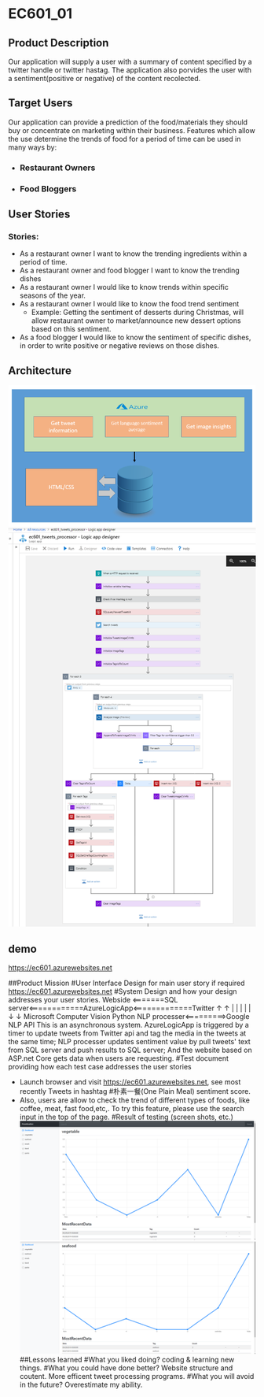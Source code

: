 # EC601_01

## Product Description
Our application will supply a user with a summary of content specified by a twitter handle or twitter hastag. The application also porvides the user with a sentiment(positive or negative) of the content recolected.

## Target Users
Our application can provide a prediction of the food/materials they should buy or concentrate on marketing within their business. Features which allow the use determine the trends of food for a period of time can be used in many ways by:

* ### Restaurant Owners
* ### Food Bloggers

## User Stories

### Stories:

* As a restaurant owner I want to know the trending ingredients within a period of time.
* As a restaurant owner and food blogger I want to know the trending dishes
* As a restaurant owner I would like to know trends within specific seasons of the year.
* As a restaurant owner I would like to know the food trend sentiment
  * Example: Getting the sentiment of desserts during Christmas, will allow restaurant owner to market/announce new dessert options based on this sentiment.
* As a food blogger I would like to know the sentiment of specific dishes, in order to write positive or negative reviews on those dishes.

## Architecture
![Architecture](EC601_miniproj_1_arch.png)
![LogicAppArchitecture](EC601_miniproj_1_LogicApp_arch.png)

## demo
https://ec601.azurewebsites.net

##Product Mission
#User Interface Design for main user story if required
https://ec601.azurewebsites.net
#System Design and how your design addresses your user stories.
 Webside <=======SQL server<============AzureLogicApp<=============Twitter
                     ↑                         ↑ 
                     |                         |
                     |                         |
                     |                         ↓
                     ↓                   Microsoft Computer Vision
             Python NLP processer<=========>Google NLP API
 This is an asynchronous system. AzureLogicApp is triggered by a timer to update tweets from Twitter api and tag the media in the tweets at the same time; NLP processer updates sentiment value by pull tweets' text from SQL server and push results to SQL server; And the website based on ASP.net Core gets data when users are requesting.
#Test document providing how each test case addresses the user stories
 * Launch browser and visit https://ec601.azurewebsites.net, see most recently Tweets in hashtag #朴素一餐(One Plain Meal) sentiment score.
 * Also, users are allow to check the trend of different types of foods, like coffee, meat, fast food,etc,. To try this feature, please use the search input in the top of the page.
#Result of testing (screen shots, etc.)
![TestResult0](vegetable.png)
![TestResult1](seafood.png)
##Lessons learned
#What you liked doing?
 coding & learning new things.
#What you could have done better?
 Website structure and coutent. More efficent tweet processing programs.
#What you will avoid in the future?
 Overestimate my ability.

